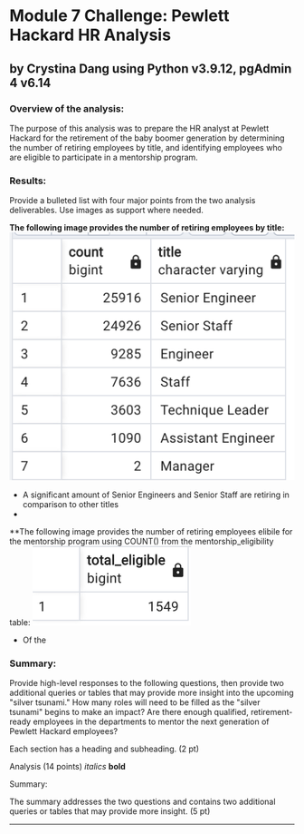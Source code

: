 # Module 7 Challenge: Pewlett Hackard HR Analysis
## by Crystina Dang using Python v3.9.12, pgAdmin 4 v6.14

### Overview of the analysis: 
The purpose of this analysis was to prepare the HR analyst at Pewlett Hackard for the retirement of the baby boomer generation by determining the number of retiring employees by title, and identifying employees who are eligible to participate in a mentorship program.

### Results: 
Provide a bulleted list with four major points from the two analysis deliverables. Use images as support where needed.

**The following image provides the number of retiring employees by title:**
![This is an image](https://github.com/crystdang/Pewlett-Hackard-analysis/blob/main/Images/retiring_titles.png)

- A significant amount of Senior Engineers and Senior Staff are retiring in comparison to other titles
- 

**The following image provides the number of retiring employees elibile for the mentorship program using COUNT() from the mentorship_eligibility table:
![This is an image](https://github.com/crystdang/Pewlett-Hackard-analysis/blob/main/Images/total_eligible.png)

- Of the 


### Summary: 
Provide high-level responses to the following questions, then provide two additional queries or tables that may provide more insight into the upcoming "silver tsunami."
How many roles will need to be filled as the "silver tsunami" begins to make an impact?
Are there enough qualified, retirement-ready employees in the departments to mentor the next generation of Pewlett Hackard employees?

Each section has a heading and subheading. (2 pt)

Analysis (14 points)
*italics*
**bold**

Summary:

The summary addresses the two questions and contains two additional queries or tables that may provide more insight. (5 pt)


---
